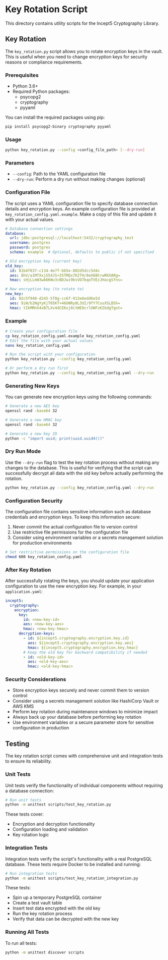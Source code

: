 # Key Rotation Script

This directory contains utility scripts for the Incept5 Cryptography Library.

## Key Rotation

The `key_rotation.py` script allows you to rotate encryption keys in the vault. This is useful when you need to change encryption keys for security reasons or compliance requirements.

### Prerequisites

- Python 3.6+
- Required Python packages:
  - psycopg2
  - cryptography
  - pyyaml

You can install the required packages using pip:

```bash
pip install psycopg2-binary cryptography pyyaml
```

### Usage

```bash
python key_rotation.py --config <config_file_path> [--dry-run]
```

### Parameters

- `--config`: Path to the YAML configuration file
- `--dry-run`: Perform a dry run without making changes (optional)

### Configuration File

The script uses a YAML configuration file to specify database connection details and encryption keys. An example configuration file is provided at `key_rotation_config.yaml.example`. Make a copy of this file and update it with your actual values.

```yaml
# Database connection settings
database:
  url: jdbc:postgresql://localhost:5432/cryptography_test
  username: postgres
  password: postgres
  schema: example  # Optional, defaults to public if not specified

# Old encryption key (current key)
old_key:
  id: 81b4f837-c134-4e7f-bb5e-802d5dcc5d4c
  aes: 8hV/a1MfXxjS54JS+35TMQx7K2TH/8eX6BtrwRKXARg=
  hmac: sHjLLmW3wA6KWu3cBDJwi9bsVD7bqoTVEzJHacgSfns=

# New encryption key (to rotate to)
new_key:
  id: 92c5f948-d245-5f8g-cc6f-913e6edd6e5d
  aes: 9iW/b2NgYyKjT65KT+46UNRy8L3UI/9fY7CusXSLBSh=
  hmac: tIkMMnX4xB7LXv4dCEKxj0ctWE8crlUWFzKIbdgTgot=
```

### Example

```bash
# Create your configuration file
cp key_rotation_config.yaml.example key_rotation_config.yaml
# Edit the file with your actual values
nano key_rotation_config.yaml

# Run the script with your configuration
python key_rotation.py --config key_rotation_config.yaml

# Or perform a dry run first
python key_rotation.py --config key_rotation_config.yaml --dry-run
```

### Generating New Keys

You can generate new encryption keys using the following commands:

```bash
# Generate a new AES key
openssl rand -base64 32

# Generate a new HMAC key
openssl rand -base64 32

# Generate a new key ID
python -c "import uuid; print(uuid.uuid4())"
```

### Dry Run Mode

Use the `--dry-run` flag to test the key rotation process without making any changes to the database. This is useful for verifying that the script can successfully decrypt all data with the old key before actually performing the rotation.

```bash
python key_rotation.py --config key_rotation_config.yaml --dry-run
```

### Configuration Security

The configuration file contains sensitive information such as database credentials and encryption keys. To keep this information secure:

1. Never commit the actual configuration file to version control
2. Use restrictive file permissions for the configuration file
3. Consider using environment variables or a secrets management solution for production environments

```bash
# Set restrictive permissions on the configuration file
chmod 600 key_rotation_config.yaml
```

### After Key Rotation

After successfully rotating the keys, you should update your application configuration to use the new encryption key. For example, in your `application.yaml`:

```yaml
incept5:
  cryptography:
    encryption:
      key:
        id: <new-key-id>
        aes: <new-key-aes>
        hmac: <new-key-hmac>
      decryption-keys:
        - id: ${incept5.cryptography.encryption.key.id}
          aes: ${incept5.cryptography.encryption.key.aes}
          hmac: ${incept5.cryptography.encryption.key.hmac}
        # Keep the old key for backward compatibility if needed
        - id: <old-key-id>
          aes: <old-key-aes>
          hmac: <old-key-hmac>
```

### Security Considerations

- Store encryption keys securely and never commit them to version control
- Consider using a secrets management solution like HashiCorp Vault or AWS KMS
- Perform key rotation during maintenance windows to minimize impact
- Always back up your database before performing key rotation
- Use environment variables or a secure parameter store for sensitive configuration in production

## Testing

The key rotation script comes with comprehensive unit and integration tests to ensure its reliability.

### Unit Tests

Unit tests verify the functionality of individual components without requiring a database connection:

```bash
# Run unit tests
python -m unittest scripts/test_key_rotation.py
```

These tests cover:
- Encryption and decryption functionality
- Configuration loading and validation
- Key rotation logic

### Integration Tests

Integration tests verify the script's functionality with a real PostgreSQL database. These tests require Docker to be installed and running:

```bash
# Run integration tests
python -m unittest scripts/test_key_rotation_integration.py
```

These tests:
- Spin up a temporary PostgreSQL container
- Create a test vault table
- Insert test data encrypted with the old key
- Run the key rotation process
- Verify that data can be decrypted with the new key

### Running All Tests

To run all tests:

```bash
python -m unittest discover scripts
```
